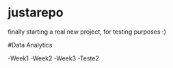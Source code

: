 justarepo
=========

finally starting a real new project, for testing purposes :)

#Data Analytics

-Week1
-Week2
-Week3
-Teste2
